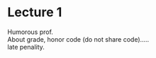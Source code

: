# Lecture 1    
Humorous prof.    
About grade, honor code (do not share code).....     
late penality.   

